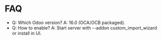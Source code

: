 # FAQ

- Q: Which Odoo version? A: 16.0 (OCA/OCB packaged).
- Q: How to enable? A: Start server with --addon custom_import_wizard or install in UI.
